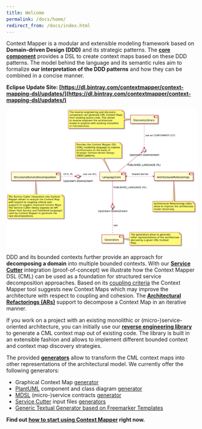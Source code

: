 ```yaml
---
title: Welcome
permalink: /docs/home/
redirect_from: /docs/index.html
---
```


Context Mapper is a modular and extensible modeling framework based on **Domain-driven Design (DDD)** and its strategic patterns.
The **[core component](/docs/language-reference/)** provides a DSL to create context maps based on these DDD patterns. The model behind the language and its semantic rules aim 
to formalize **our interpretation of the DDD patterns** and how they can be combined in a concise manner. 

**Eclipse Update Site: [https://dl.bintray.com/contextmapper/context-mapping-dsl/updates/](https://dl.bintray.com/contextmapper/context-mapping-dsl/updates/)**

![Context Mapper Framework Components](/img/context-mapper-framework-components.png)

DDD and its bounded contexts further provide an approach for **decomposing a domain** into multiple 
bounded contexts. With our **[Service Cutter](/docs/service-cutter-context-map-suggestions/)** integration (proof-of-concept) we illustrate how 
the Context Mapper DSL (CML) can be used as a foundation for structured service decomposition approaches. Based on its [coupling criteria](https://github.com/ServiceCutter/ServiceCutter/wiki/Coupling-Criteria)
the Context Mapper tool suggests new Context Maps which may improve the architecture with respect to coupling and cohesion.
The **[Architectural Refactorings (ARs)](/docs/architectural-refactorings)** support to decompose a Context Map in an iterative manner. 

If you work on a project with an existing monolithic or (micro-)service-oriented architecture, you can initially use our 
**[reverse engineering library](/docs/reverse-engineering)** to generate a CML context map out of existing code. The library is built in an extensible fashion
and allows to implement different bounded context and context map discovery strategies.

The provided **[generators](/docs/generators)** allow to transform the CML context maps into other representations of the architectural model. We currently
offer the following generators:
 * Graphical Context Map [generator](/docs/context-map-generator/)
 * [PlantUML](http://plantuml.com/) component and class diagram [generator](/docs/plant-uml/)
 * [MDSL](https://socadk.github.io/MDSL/) (micro-)service contracts [generator](/docs/mdsl/)
 * [Service Cutter](http://servicecutter.github.io/) input files [generators](/docs/service-cutter/)
 * [Generic Textual Generator based on Freemarker Templates](/docs/generic-freemarker-generator/)

**Find out [how to start using Context Mapper](/docs/getting-started/) right now.**
